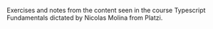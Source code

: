 Exercises and notes from the content seen in the course Typescript Fundamentals dictated by Nicolas Molina from Platzi.
